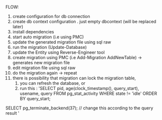 FLOW:
1. create configuration for db connection
2. create db context configuration . just empty dbcontext (will be replaced later)
3. install dependencies
4. start auto migration (i.e using PMC)
5. update the generated migration file using sql raw
6. run the migration (Update-Database)
7. update the Entity using Reverse-Engineer tool
8. create migration using PMC (i.e Add-Migration AddNewTable) -> generates new migration file
9. edit migration file using sql raw
10. do the migration again -> repeat
11. there is possibility that migration can lock the migration table, 
	1. you can refresh the database, or
	2. run this :
'SELECT pid, age(clock_timestamp(), query_start), usename, query
FROM pg_stat_activity
WHERE state != 'idle'
ORDER BY query_start;

SELECT pg_terminate_backend(37); // change this according to the query result
'